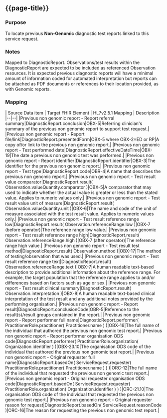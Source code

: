 ## {{page-title}}

### Purpose
To locate previous **Non-Genomic** diagnostic test reports linked to this service request.

### Notes
Mapped to DiagnosticReport.
Observations/test results within the DiagnosticReport are expected to be included as referenced Observation resources.
It is expected previous diagnostic reports will have a minimal amount of information coded for automated interpretation but reports can be attached as PDF documents or references to their location provided, as with Genomic reports.

### Mapping
| Source Data item | Target FHIR Element | HL7v2.5.1 Mapping | Description 
|--|--|
|Previous non genomic report - Report referral summary|DiagnosticReport.conclusion|OBX-5|Referring clinician's summary of the previous non genomic report to support test request.|
|Previous non genomic report - Report file/link|DiagnosticReport.presentedForm|OBX-5 where OBX-2=ED or RP|A copy of/or link to the previous non genomic report.|
|Previous non genomic report - Test performed date|DiagnosticReport.effectiveDateTime|OBX-19|The date a previous non genomic test was performed.|
|Previous non genomic report - Report identifier|DiagnosticReport.identifier|OBX-3|The identifier for the previous non genomic report.|
|Previous non genomic report - Test type|DiagnosticReport.code|OBR-4|A name that describes the previous non genomic report.|
|Previous non genomic report - Test result value comparator|DiagnosticReport.result( Observation.valueQuantity.comparator )|OBX-5|A comparator that may used to indicate whether the actual value is greater or less than the stated value. Applies to numeric values only.|
|Previous non genomic report - Test result value unit of measure|DiagnosticReport.result( Observation.valueQuantity.unit )|OBX-6|The name and code of the unit of measure associated with the test result value. Applies to numeric values only.|
|Previous non genomic report - Test result reference range low|DiagnosticReport.result( Observation.referenceRange.low )|OBX-7 (before operator)|The reference range low value.|
|Previous non genomic report - Test result reference range high|DiagnosticReport.result( Observation.referenceRange.high )|OBX-7 (after operator)|The reference range high value.|
|Previous non genomic report - Test result test method|DiagnosticReport.result( Observation.method )|OBX-17|The method of testing/observation that was used.|
|Previous non genomic report - Test result reference range text|DiagnosticReport.result( Observation.referenceRange.text )|OBX-7|A human readable text-based description to provide additional information about the reference range. For example, the target population that the reference range applies to and/or differences based on factors such as age or sex.|
|Previous non genomic report - Test result clinical summary|DiagnosticReport.result( Observation.interpretation )|OBX-8|A human readable text-based clinical interpretation of the test result and any additional notes provided by the performing organisation.|
|Previous non genomic report - Report result|DiagnosticReport.conclusionCode|OBR-5|Reference to the result(s)/result groups contained in the report.|
|Previous non genomic report - Report performer full name|DiagnosticReport.performer( PractitionerRole.practitioner( Practitioner.name ) )|OBX-16|The full name of the individual that authored the previous non genomic test report.|
|Previous non genomic report - Report performer organisation ODS code|DiagnosticReport.performer( PractitionerRole.organization( Organization.identifier ) )|OBX-23.10|The organisation ODS code of the individual that authored the previous non genomic test report.|
|Previous non genomic report - Original requester full name|DiagnosticReport.basedOn( ServiceRequest.requester( PractitionerRole.practitioner( Practitioner.name ) ) )|ORC-12|The full name of the individual that requested the previous non genomic test report.|
|Previous non genomic report - Original requester organisation ODS code|DiagnosticReport.basedOn( ServiceRequest.requester( PractitionerRole.organization( Organization.identifier ) ) )|ORC-21.10|The organisation ODS code of the individual that requested the previous non genomic test report.|
|Previous non genomic report - Original requester reason for request|DiagnosticReport.basedOn( ServiceRequest.reasonCode )|ORC-16|The reason for requesting the previous non genomic test report.|

